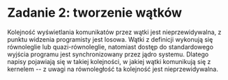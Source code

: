 # Zadanie 2: tworzenie wątków

Kolejność wyświetlania komunikatów przez wątki jest nieprzewidywalna,
z punktu widzenia programisty jest losowa. Wątki z definicji wykonują się
równoleglie lub quazi-równoleglie, natomiast dostęp do standardowego
wyjścia programu jest synchronizowany przez jądro systemu. Dlatego
napisy pojawiają się w takiej kolejności, w jakiej wątki komunikują się
z kernelem -- z uwagi na równoległość ta kolejność jest nieprzewidywalna.
